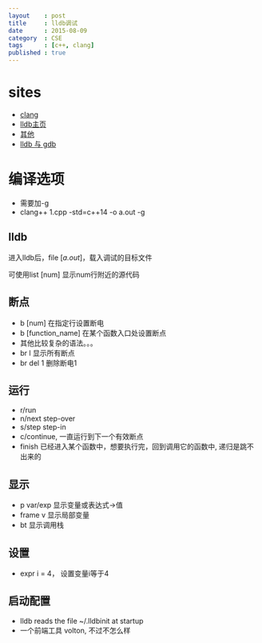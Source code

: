 ```yaml
---
layout    : post  
title     : lldb调试  
date      : 2015-08-09  
category  : CSE  
tags      : [c++, clang]  
published : true  
---
```



<!-- more -->


# sites
- [clang](http://clang.llvm.org/docs/UsersManual.html)
- [lldb主页](http://lldb.llvm.org/)  
- [其他](http://blog.163.com/l1_jun/blog/static/14386388201210202355254/)  
- [lldb 与 gdb](http://lldb.llvm.org/lldb-gdb.html)

# 编译选项
- 需要加-g
- clang++ 1.cpp -std=c++14 -o a.out -g

## lldb
进入lldb后，file [*a.out*]，载入调试的目标文件

可使用list [num] 显示num行附近的源代码

## 断点
- b [num] 在指定行设置断电
- b [function_name] 在某个函数入口处设置断点
- 其他比较复杂的语法。。。
- br l  显示所有断点
- br del 1 删除断电1

## 运行
- r/run
- n/next step-over
- s/step step-in
- c/continue, 一直运行到下一个有效断点
- finish 已经进入某个函数中，想要执行完，回到调用它的函数中, 递归是跳不出来的

## 显示
- p var/exp 显示变量或表达式->值
- frame v 显示局部变量
- bt 显示调用栈

## 设置
- expr i = 4， 设置变量i等于4

## 启动配置
-  lldb reads the file ~/.lldbinit at startup
- 一个前端工具 volton, 不过不怎么样
